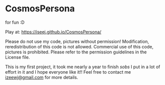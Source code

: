 # CosmosPersona
for fun :D

Play at: https://iseej.github.io/CosmosPersona/

Please do not use my code, pictures without permission! 
Modification, reredistribution of this code is not allowed. 
Commercial use of this code, pictures is prohibited. Please refer to the permission guidelines in the License file.

This is my first project, it took me nearly a year to finish *sobs* I put in a lot of effort in it and I hope everyone like it!!
Feel free to contact me izeewj@gmail.com for more details.
